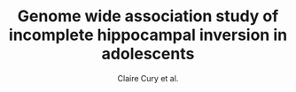 ---
cat: gaia
subcat: platform
bestof: false
author: Claire Cury et al.
title: Genome wide association study of incomplete hippocampal inversion in adolescents
journal: PLoS One
year: 2020
type: article
---